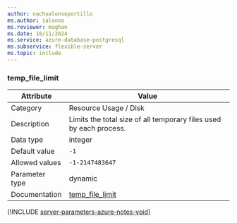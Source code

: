 ```yaml
---
author: nachoalonsoportillo
ms.author: ialonso
ms.reviewer: maghan
ms.date: 10/11/2024
ms.service: azure-database-postgresql
ms.subservice: flexible-server
ms.topic: include
---
```

### temp_file_limit

| Attribute      | Value                                                      |
|----------------|------------------------------------------------------------|
| Category       | Resource Usage / Disk |
| Description    | Limits the total size of all temporary files used by each process. |
| Data type      | integer   |
| Default value  | `-1`          |
| Allowed values | `-1-2147483647` |
| Parameter type | dynamic        |
| Documentation  | [temp_file_limit](https://www.postgresql.org/docs/15/runtime-config-resource.html#GUC-TEMP-FILE-LIMIT) |


[!INCLUDE [server-parameters-azure-notes-void](./server-parameters-azure-notes-void.md)]



